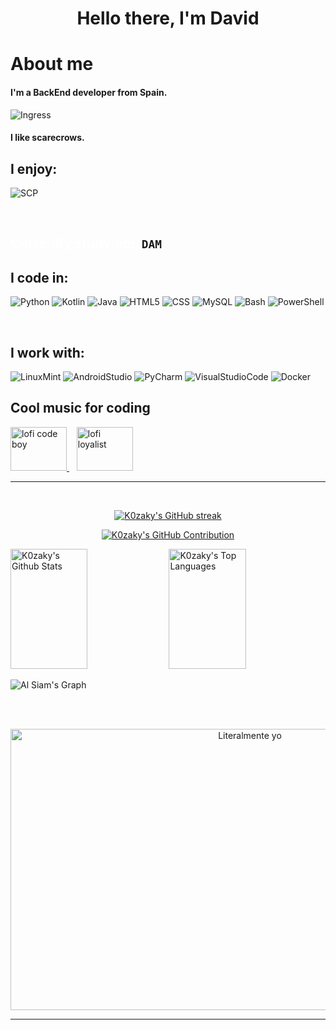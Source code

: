 <h1 align="center">
  Hello there, I'm David
</h1>

<!-- About Section -->
 # About me
 
<p>
   
<h4>I'm a BackEnd developer from Spain.</h4>

![Ingress](https://img.shields.io/badge/Enlightened-darkgreen?style=for-the-badge&logo=Ingress&logoColor=white)

<h4>I like scarecrows.</h4>

## I enjoy:
![SCP](https://img.shields.io/badge/SCP%20Foundation-%23000000?style=for-the-badge&logo=SCP%20Foundation&logoColor=white)


</p>

<br/>


## <span style="color:white"> Currently studying:</span>&nbsp; `DAM`

## I code in:
![Python](https://img.shields.io/badge/Python-3776AB?style=for-the-badge&logo=python&logoColor=white)
![Kotlin](https://img.shields.io/badge/Kotlin-0095D5?style=for-the-badge&logo=kotlin&logoColor=white)
![Java](https://img.shields.io/badge/Java-%23ffa500?style=for-the-badge&logo=java&logoColor=white)
![HTML5](https://img.shields.io/badge/HTML5-E34F26?style=for-the-badge&logo=html5&logoColor=white)
![CSS](https://img.shields.io/badge/CSS3-1572B6?style=for-the-badge&logo=css3&logoColor=white)
![MySQL](https://img.shields.io/badge/MySQL-4479A1?style=for-the-badge&logo=mysql&logoColor=white)
![Bash](https://img.shields.io/badge/Bash-4EAA25?style=for-the-badge&logo=gnu-bash&logoColor=white)
![PowerShell](https://img.shields.io/badge/PowerShell-darkblue?style=for-the-badge&logo=powershell&logoColor=white)


<br/>

## I work with:
![LinuxMint](https://img.shields.io/badge/Linux%20Mint-%2387CF3E?style=for-the-badge&logo=Linux%20Mint&logoColor=white)
![AndroidStudio](https://img.shields.io/badge/Android%20Studio-%233DDC84?style=for-the-badge&logo=Android%20Studio&logoColor=white)
![PyCharm](https://img.shields.io/badge/PyCharm-%23000000?style=for-the-badge&logo=PyCharm&logoColor=white)
![VisualStudioCode](https://img.shields.io/badge/Visual%20Studio%20Code-%23007ACC?style=for-the-badge&logo=Visual%20Studio%20Code&logoColor=white)
![Docker](https://img.shields.io/badge/Docker-%232496ED?style=for-the-badge&logo=Docker&logoColor=white)

## Cool music for coding

<a href="https://www.youtube.com/watch?v=4kLviL8XwAI" target="_blank">
  <img src="https://i.ytimg.com/vi/_ITiwPMUzho/maxresdefault.jpg" alt="lofi code boy" width="90" height="70"/>
</a>
  &nbsp;&nbsp;
<a href="https://www.youtube.com/watch?v=KWppThTQISY" target="_blank">
  <img src="https://i.ytimg.com/vi/KWppThTQISY/maxresdefault.jpg" alt="lofi loyalist" width="90" height="70"/>
</a>

<br/>
<hr/>
<br/>

<p align="center">
  <a href="https://github.com/K0zaky">
    <img src="https://github-readme-streak-stats.herokuapp.com/?user=K0zaky&theme=ocean_dark&border=7F3FBF&background=0D1117" alt="K0zaky's GitHub streak"/>
  </a>
</p>

<p align="center">
  <a href="https://github.com/K0zaky">
    <img src="https://github-profile-summary-cards.vercel.app/api/cards/profile-details?username=K0zaky&theme=ocean_dark" alt="K0zaky's GitHub Contribution"/>
  </a>
</p>

<a> 
    <a href="https://github.com/K0zaky">
      <img alt="K0zaky's Github Stats" src="https://denvercoder1-github-readme-stats.vercel.app/api?username=K0zaky&show_icons=true&count_private=true&theme=ocean_dark&border_color=7F3FBF&bg_color=0D1117&title_color=F85D7F&icon_color=F8D866" height="192px" width="49.5%"/></a>
  <a href="https://github.com/K0zaky">
    <img alt="K0zaky's Top Languages" src="https://denvercoder1-github-readme-stats.vercel.app/api/top-langs/?username=K0zaky&langs_count=8&layout=compact&theme=ocean_dark&border_color=7F3FBF&bg_color=0D1117&title_color=F85D7F&icon_color=F8D866" height="192px" width="49.5%"/></a>
  <br/>
</a>

![Al Siam's Graph](https://github-readme-activity-graph.vercel.app/graph?username=K0zaky&custom_title=K0zaky's%20GitHub%20Activity%20Graph&bg_color=0D1117&color=7F3FBF&line=7F3FBF&point=7F3FBF&area_color=FFFFFF&title_color=FFFFFF&area=true)

<br/>
<br/>

<p align="center">
  <img src="https://media.tenor.com/5jx0ZD6U1ZIAAAAC/keyboard-computer.gif" alt="Literalmente yo" width="750px" height="450px">
</p>

<hr>


